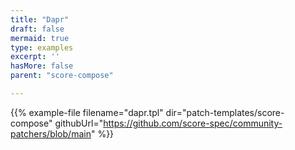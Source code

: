 ```yaml
---
title: "Dapr"
draft: false
mermaid: true
type: examples
excerpt: ''
hasMore: false
parent: "score-compose"

---
```


{{% example-file filename="dapr.tpl" dir="patch-templates/score-compose" githubUrl="https://github.com/score-spec/community-patchers/blob/main" %}}
